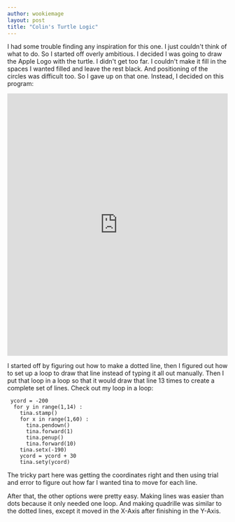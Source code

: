 ```yaml
---
author: wookiemage
layout: post
title: "Colin's Turtle Logic"
---
```

I had some trouble finding any inspiration for this one. I just couldn't think of what to do.
So I started off overly ambitious. I decided I was going to draw the Apple Logo with the turtle. I didn't get too far. I couldn't make it fill in the spaces I wanted filled and leave the rest black. And positioning of the circles was difficult too. So I gave up on that one.
Instead, I decided on this program:
<iframe src="https://trinket.io/embed/python/f4b996cffb" width="100%" height="600" frameborder="0" marginwidth="0" marginheight="0" allowfullscreen></iframe>

I started off by figuring out how to make a dotted line, then I figured out how to set up a loop to draw that line instead of typing it all out manually. Then I put that loop in a loop so that it would draw that line 13 times to create a complete set of lines.
Check out my loop in a loop:
```
 ycord = -200
  for y in range(1,14) :
    tina.stamp()
    for x in range(1,60) :
      tina.pendown()
      tina.forward(1)
      tina.penup()
      tina.forward(10)
    tina.setx(-190)
    ycord = ycord + 30
    tina.sety(ycord)
```
The tricky part here was getting the coordinates right and then using trial and error to figure out how far I wanted tina to move for each line.

After that, the other options were pretty easy. Making lines was easier than dots because it only needed one loop. And making quadrille was similar to the dotted lines, except it moved in the X-Axis after finishing in the Y-Axis.
